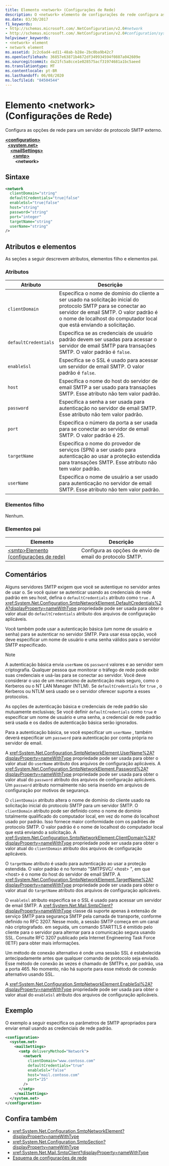 ```yaml
---
title: Elemento <network> (Configurações de Rede)
description: O <network> elemento de configurações de rede configura as opções de rede para uma opção de servidor SMTP externo no .NET Framework.
ms.date: 03/30/2017
f1_keywords:
- http://schemas.microsoft.com/.NetConfiguration/v2.0#network
- http://schemas.microsoft.com/.NetConfiguration/v2.0#configuration/system.net/mailSettings/smtp/network
helpviewer_keywords:
- <network> element
- network element
ms.assetid: 2c2c6ad4-ed11-48ab-b28e-2bc0ba9b42c7
ms.openlocfilehash: 36857e63871b4672df349934594f0887a042609e
ms.sourcegitcommit: da21fc5a8cce1e028575acf31974681a1bc5aeed
ms.translationtype: MT
ms.contentlocale: pt-BR
ms.lasthandoff: 06/08/2020
ms.locfileid: "84504544"
---
```

# <a name="network-element-network-settings"></a>Elemento \<network> (Configurações de Rede)
Configura as opções de rede para um servidor de protocolo SMTP externo.  

[**\<configuration>**](../configuration-element.md)\
&nbsp;&nbsp;[**\<system.net>**](system-net-element-network-settings.md)\
&nbsp;&nbsp;&nbsp;&nbsp;[**\<mailSettings>**](mailsettings-element-network-settings.md)\
&nbsp;&nbsp;&nbsp;&nbsp;&nbsp;&nbsp;[**\<smtp>**](smtp-element-network-settings.md)\
&nbsp;&nbsp;&nbsp;&nbsp;&nbsp;&nbsp;&nbsp;&nbsp;**\<network>**

## <a name="syntax"></a>Sintaxe  
  
```xml  
<network  
  clientDomain="string"
  defaultCredentials="true|false"  
  enableSsl="true|false"  
  host="string"
  password="string"  
  port="integer"
  targetName="string"  
  userName="string"  
/>  
```  
  
## <a name="attributes-and-elements"></a>Atributos e elementos  
 As seções a seguir descrevem atributos, elementos filho e elementos pai.  
  
### <a name="attributes"></a>Atributos  
  
|Atributo|Descrição|  
|---------------|-----------------|  
|`clientDomain`|Especifica o nome de domínio do cliente a ser usado na solicitação inicial do protocolo SMTP para se conectar ao servidor de email SMTP. O valor padrão é o nome de localhost do computador local que está enviando a solicitação.|  
|`defaultCredentials`|Especifica se as credenciais de usuário padrão devem ser usadas para acessar o servidor de email SMTP para transações SMTP. O valor padrão é `false`.|  
|`enableSsl`|Especifica se o SSL é usado para acessar um servidor de email SMTP. O valor padrão é `false`.|  
|`host`|Especifica o nome do host do servidor de email SMTP a ser usado para transações SMTP. Esse atributo não tem valor padrão.|  
|`password`|Especifica a senha a ser usada para autenticação no servidor de email SMTP. Esse atributo não tem valor padrão.|  
|`port`|Especifica o número da porta a ser usada para se conectar ao servidor de email SMTP. O valor padrão é 25.|  
|`targetName`|Especifica o nome do provedor de serviços (SPN) a ser usado para autenticação ao usar a proteção estendida para transações SMTP. Esse atributo não tem valor padrão.|  
|`userName`|Especifica o nome de usuário a ser usado para autenticação no servidor de email SMTP. Esse atributo não tem valor padrão.|  
  
### <a name="child-elements"></a>Elementos filho  
 Nenhum.  
  
### <a name="parent-elements"></a>Elementos pai  
  
|Elemento|Descrição|  
|-------------|-----------------|  
|[\<smtp>Elemento (configurações de rede)](smtp-element-network-settings.md)|Configura as opções de envio de email do protocolo SMTP.|  
  
## <a name="remarks"></a>Comentários  
 Alguns servidores SMTP exigem que você se autentique no servidor antes de usar o. Se você quiser se autenticar usando as credenciais de rede padrão em seu host, defina o `defaultCredentials` atributo como `true` . A <xref:System.Net.Configuration.SmtpNetworkElement.DefaultCredentials%2A?displayProperty=nameWithType> propriedade pode ser usada para obter o valor atual do `defaultCredentials` atributo dos arquivos de configuração aplicáveis.  
  
 Você também pode usar a autenticação básica (um nome de usuário e senha) para se autenticar no servidor SMTP. Para usar essa opção, você deve especificar um nome de usuário e uma senha válidos para o servidor SMTP especificado.  
  
> [!NOTE]
> A autenticação básica envia `userName` os `password` valores e ao servidor sem criptografia. Qualquer pessoa que monitorar o tráfego de rede pode exibir suas credenciais e usá-las para se conectar ao servidor. Você deve considerar o uso de um mecanismo de autenticação mais seguro, como o Kerberos ou o NT LAN Manager (NTLM). Se `defaultCredentials` for `true` , o Kerberos ou NTLM será usado se o servidor oferecer suporte a esses protocolos.  
  
 As opções de autenticação básica e credenciais de rede padrão são mutuamente exclusivas; Se você definir `defaultCredentials` como `true` e especificar um nome de usuário e uma senha, a credencial de rede padrão será usada e os dados de autenticação básica serão ignorados.  
  
 Para a autenticação básica, se você especificar um `userName` , também deverá especificar um `password` para autenticação por conta própria no servidor de email.  
  
 A <xref:System.Net.Configuration.SmtpNetworkElement.UserName%2A?displayProperty=nameWithType> propriedade pode ser usada para obter o valor atual do `userName` atributo dos arquivos de configuração aplicáveis. A <xref:System.Net.Configuration.SmtpNetworkElement.Password%2A?displayProperty=nameWithType> propriedade pode ser usada para obter o valor atual do `password` atributo dos arquivos de configuração aplicáveis. Um `password` atributo normalmente não seria inserido em arquivos de configuração por motivos de segurança.  
  
 O `clientDomain` atributo altera o nome de domínio do cliente usado na solicitação inicial do protocolo SMTP para um servidor SMTP. O `clientDomain` atributo pode ser definido como o nome de domínio totalmente qualificado do computador local, em vez do nome do localhost usado por padrão. Isso fornece maior conformidade com os padrões de protocolo SMTP. O valor padrão é o nome de localhost do computador local que está enviando a solicitação. A <xref:System.Net.Configuration.SmtpNetworkElement.ClientDomain%2A?displayProperty=nameWithType> propriedade pode ser usada para obter o valor atual do `clientDomain` atributo dos arquivos de configuração aplicáveis.  
  
 O `targetName` atributo é usado para autenticação ao usar a proteção estendida. O valor padrão é no formato "SMTPSVC/ \<host> ", em que \<host> é o nome do host do servidor de email SMTP. A <xref:System.Net.Configuration.SmtpNetworkElement.TargetName%2A?displayProperty=nameWithType> propriedade pode ser usada para obter o valor atual do `targetName` atributo dos arquivos de configuração aplicáveis.  
  
 O `enableSsl` atributo especifica se o SSL é usado para acessar um servidor de email SMTP. A <xref:System.Net.Mail.SmtpClient?displayProperty=nameWithType> classe dá suporte apenas à extensão de serviço SMTP para segurança SMTP pela camada de transporte, conforme definido no RFC 3207. Nesse modo, a sessão SMTP começa em um canal não criptografado. em seguida, um comando STARTTLS é emitido pelo cliente para o servidor para alternar para a comunicação segura usando SSL. Consulte RFC 3207 publicado pela Internet Engineering Task Force (IETF) para obter mais informações.  
  
 Um método de conexão alternativo é onde uma sessão SSL é estabelecida antecipadamente antes que qualquer comando de protocolo seja enviado. Esse método de conexão às vezes é chamado de SMTPs e, por padrão, usa a porta 465. No momento, não há suporte para esse método de conexão alternativo usando SSL.  
  
 A <xref:System.Net.Configuration.SmtpNetworkElement.EnableSsl%2A?displayProperty=nameWithType> propriedade pode ser usada para obter o valor atual do `enableSsl` atributo dos arquivos de configuração aplicáveis.  
  
## <a name="example"></a>Exemplo  
 O exemplo a seguir especifica os parâmetros de SMTP apropriados para enviar email usando as credenciais de rede padrão.  
  
```xml  
<configuration>  
  <system.net>  
    <mailSettings>  
      <smtp deliveryMethod="Network">  
        <network  
          clientDomain="www.contoso.com"  
          defaultCredentials="true"  
          enableSsl="false"  
          host="mail.contoso.com"  
          port="25"  
        />  
      </smtp>  
    </mailSettings>  
  </system.net>  
</configuration>  
```  
  
## <a name="see-also"></a>Confira também

- <xref:System.Net.Configuration.SmtpNetworkElement?displayProperty=nameWithType>
- <xref:System.Net.Configuration.SmtpSection?displayProperty=nameWithType>
- <xref:System.Net.Mail.SmtpClient?displayProperty=nameWithType>
- [Esquema de configurações de rede](index.md)
